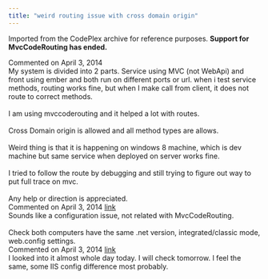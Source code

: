```yaml
---
title: "weird routing issue with cross domain origin"
---
```

<div class="note">
   <p>
      Imported from the CodePlex archive for reference purposes. <b>Support for MvcCodeRouting has ended.</b></p>
</div>
<div id="post1230137" class="discussion-comment op">
   <div class="discussion-header">Commented on 
      <time datetime="2014-04-03T18:28:01.78-07:00" title="2014-04-03T18:28:01.78-07:00">April 3, 2014</time>
   </div>
   <div class="discussion-message">My system is divided into 2 parts. Service using MVC (not WebApi) and front using ember and both run on different ports or url. when i test service methods, routing works fine, but when I make call from client, it does not route to correct methods. <br />
<br />
I am using mvccoderouting and it helped a lot with routes.<br />
<br />
Cross Domain origin is allowed and all method types are allows.<br />
<br />
Weird thing is that it is happening on windows 8 machine, which is dev machine but same service when deployed on server works fine. <br />
<br />
I tried to follow the route by debugging and still trying to figure out way to put full trace on mvc.<br />
<br />
Any help or direction is appreciated.<br />
</div>
</div>
<div id="post1230141" class="discussion-comment">
   <div class="discussion-header">Commented on 
      <time datetime="2014-04-03T18:44:27.893-07:00" title="2014-04-03T18:44:27.893-07:00">April 3, 2014</time> <a href="#post1230141" class="post-link">link</a></div>
   <div class="discussion-message">Sounds like a configuration issue, not related with MvcCodeRouting. <br />
<br />
Check both computers have the same .net version, integrated/classic mode, web.config settings.<br />
</div>
</div>
<div id="post1230143" class="discussion-comment">
   <div class="discussion-header">Commented on 
      <time datetime="2014-04-03T18:45:54.26-07:00" title="2014-04-03T18:45:54.26-07:00">April 3, 2014</time> <a href="#post1230143" class="post-link">link</a></div>
   <div class="discussion-message">I looked into it almost whole day today. I will check tomorrow. I feel the same, some IIS config difference most probably.
<div><br>
<div>
<div></div>
</div>
</div>
</div>
</div>